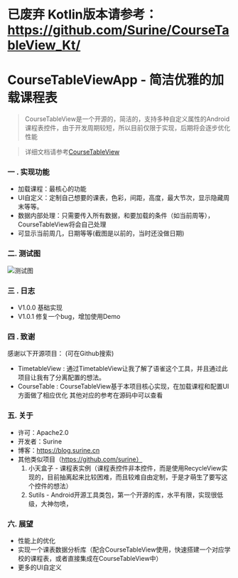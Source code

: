 # 已废弃 Kotlin版本请参考：https://github.com/Surine/CourseTableView_Kt/

# CourseTableViewApp - 简洁优雅的加载课程表

> CourseTableView是一个开源的，简洁的，支持多种自定义属性的Android课程表控件，由于开发周期较短，所以目前仅限于实现，后期将会逐步优化性能

> 详细文档请参考[CourseTableView](https://www.yuque.com/hysteria/coursetableview)


###  一 . 实现功能
- 加载课程：最核心的功能
- UI自定义：定制自己想要的课表，色彩，间距，高度，最大节次，显示隐藏周末等等。
- 数据内部处理：只需要传入所有数据，和要加载的条件（如当前周等），CourseTableView将会自己处理
- 可显示当前周几，日期等等(截图是以前的，当时还没做日期)


### 二. 测试图

![测试图](https://cdn.nlark.com/yuque/0/2019/png/276442/1551413899053-d3fbae3e-10d0-43bb-bc4f-ae3da0c9b359.png?x-oss-process=image/resize,w_714)



### 三 . 日志
- V1.0.0 基础实现
- V1.0.1 修复一个bug，增加使用Demo




### 四 . 致谢
感谢以下开源项目：
(可在Github搜索)
- TimetableView  : 通过TimetableView让我了解了语雀这个工具，并且通过此项目让我有了分离配置的想法。
- CourseTable  :  CourseTableView基于本项目核心实现，在加载课程和配置UI方面做了相应优化
其他对应的参考在源码中可以查看




### 五. 关于
- 许可：Apache2.0
- 开发者：Surine
- 博客：https://blog.surine.cn
- 其他类似项目（https://github.com/surine）
  1. 小天盒子 -  课程表实例（课程表控件非本控件，而是使用RecycleView实现的，目前抽离起来比较困难，而且较难自由定制，于是才萌生了要写这个控件的想法）
  2. Sutils - Android开源工具类包，第一个开源的库，水平有限，实现很低级，大神勿喷，




### 六. 展望
- 性能上的优化
- 实现一个课表数据分析库（配合CourseTableView使用，快速搭建一个对应学校的课程表，或者直接集成在CourseTableView中）
- 更多的UI自定义
